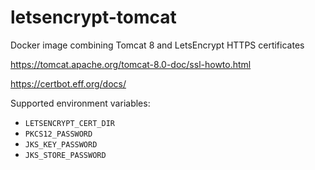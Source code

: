 # letsencrypt-tomcat
Docker image combining Tomcat 8 and LetsEncrypt HTTPS certificates

https://tomcat.apache.org/tomcat-8.0-doc/ssl-howto.html

https://certbot.eff.org/docs/

Supported environment variables:
* `LETSENCRYPT_CERT_DIR`
* `PKCS12_PASSWORD`
* `JKS_KEY_PASSWORD`
* `JKS_STORE_PASSWORD`
